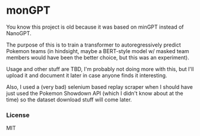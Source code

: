 
# monGPT

You know this project is old because it was based on minGPT instead of NanoGPT. 

The purpose of this is to train a transformer to autoregressively predict Pokemon teams 
(in hindsight, maybe a BERT-style model w/ masked team members would have been the better choice, but this was an experiment).

Usage and other stuff are TBD, I'm probably not doing more with this, but I'll upload it and document it later in case
anyone finds it interesting.

Also, I used a (very bad) selenium based replay scraper when I should have just used the Pokemon Showdown API (which I didn't know about at the time)
so the dataset download stuff will come later. 



### License

MIT
